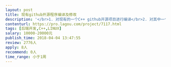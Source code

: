 ```yaml
---                
layout: post       
title: 现有github开源程序编译及修改           
description: '</br>1. 对现有的一个C++ github开源项目进行编译</br>2. 对其中一个设置进行定位和修改</br>3. 将该设置作为一个下拉菜单加入现有网页</br>'     
contenturl: https://pro.lagou.com/project/7117.html      
tags: [后端开发,C++,LINUX]            
salary: 10000-20000元          
publish_time: 2018-04-04 13:47:55         
review: 2776人                   
apply: 8人                   
recommend: 0人                   
time_range: 小于1周              
---                 
```

